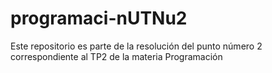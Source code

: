 # programaci-nUTNu2
Este repositorio es parte de la resolución del punto número 2 correspondiente al TP2 de la materia Programación
